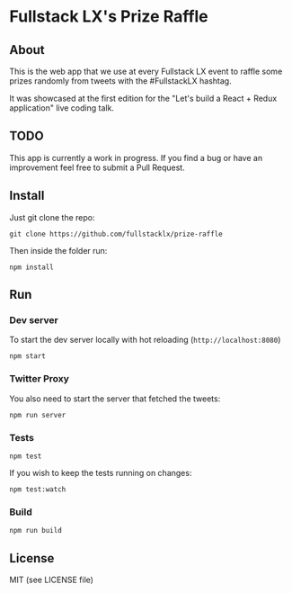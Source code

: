 # Fullstack LX's Prize Raffle

## About

This is the web app that we use at every Fullstack LX event to raffle some prizes randomly from tweets with the #FullstackLX hashtag.

It was showcased at the first edition for the "Let's build a React + Redux application" live coding talk.

## TODO

This app is currently a work in progress. If you find a bug or have an improvement feel free to submit a Pull Request.


## Install

Just git clone the repo:

```
git clone https://github.com/fullstacklx/prize-raffle
```

Then inside the folder run:

```
npm install
```

## Run

### Dev server

To start the dev server locally with hot reloading (`http://localhost:8080`)

```
npm start
```

### Twitter Proxy

You also need to start the server that fetched the tweets:

```
npm run server
```

### Tests

```
npm test
```

If you wish to keep the tests running on changes:

```
npm test:watch
```

### Build

```
npm run build
```

## License

MIT (see LICENSE file)
